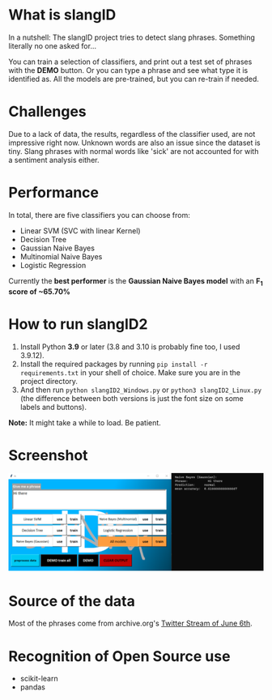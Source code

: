 # What is slangID

In a nutshell: The slangID project tries to detect slang phrases. Something literally no one asked for...

You can train a selection of classifiers, and print out a test set of phrases with the **DEMO** button.
Or you can type a phrase and see what type it is identified as. All the models are pre-trained, but you can re-train if needed.

# Challenges

Due to a lack of data, the results, regardless of the classifier used, are not impressive right now.
 Unknown words are also an issue since the dataset is tiny. Slang phrases with normal words like 'sick' are not accounted for with a sentiment analysis either.

# Performance
In total, there are five classifiers you can choose from:

* Linear SVM (SVC with linear Kernel)
* Decision Tree
* Gaussian Naive Bayes
* Multinomial Naive Bayes
* Logistic Regression

Currently the **best performer** is the **Gaussian Naive Bayes model** with an **F<sub>1</sub> score of ~65.70%**

# How to run slangID2

1. Install Python **3.9** or later (3.8 and 3.10 is probably fine too, I used 3.9.12).
2. Install the required packages by running `pip install -r requirements.txt` in your shell of choice. Make sure you are in the project directory.
3. And then run `python slangID2_Windows.py` or `python3 slangID2_Linux.py` (the difference between both versions is just the font size on some labels and buttons).

**Note:** It might take a while to load. Be patient.

# Screenshot

![slangID2.0](misc/slangID2.0v1.1_screenshot.png)

# Source of the data

Most of the phrases come from archive.org's [Twitter Stream of June 6th](https://archive.org/details/archiveteam-twitter-stream-2021-06).

# Recognition of Open Source use

* scikit-learn
* pandas
